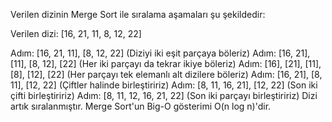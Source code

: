 Verilen dizinin Merge Sort ile sıralama aşamaları şu şekildedir:

Verilen dizi: [16, 21, 11, 8, 12, 22]

Adım: [16, 21, 11], [8, 12, 22] (Diziyi iki eşit parçaya böleriz)
Adım: [16, 21], [11], [8, 12], [22] (Her iki parçayı da tekrar ikiye böleriz)
Adım: [16], [21], [11], [8], [12], [22] (Her parçayı tek elemanlı alt dizilere böleriz)
Adım: [16, 21], [8, 11], [12, 22] (Çiftler halinde birleştiririz)
Adım: [8, 11, 16, 21], [12, 22] (Son iki çifti birleştiririz)
Adım: [8, 11, 12, 16, 21, 22] (Son iki parçayı birleştiririz)
Dizi artık sıralanmıştır. Merge Sort'un Big-O gösterimi O(n log n)'dir.
